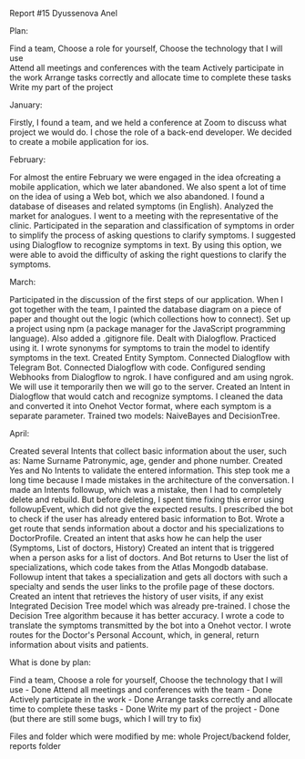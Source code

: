 Report #15 Dyussenova Anel



Plan: 

Find a team, Choose a role for yourself, Choose the technology that I will use  
Attend all meetings and conferences with the team 
Actively participate in the work 
Arrange tasks correctly and allocate time to complete these tasks 
Write my part of the project 



January: 

Firstly, I found a team, and we held a conference at Zoom to discuss what project we would do. I chose the role of a back-end developer. 
We decided to create a mobile application for ios.
 


February: 

For almost the entire February we were engaged in the idea of ​​creating a mobile application, which we later abandoned. We also spent a lot of time on the idea of ​​using a Web bot, which we also abandoned.
I found a database of diseases and related symptoms (in English). 
Analyzed the market for analogues. 
I went to a meeting with the representative of the clinic. 
Participated in the separation and classification of symptoms in order to simplify the process of asking questions to clarify symptoms. 
I suggested using Dialogflow to recognize symptoms in text. By using this option, we were able to avoid the difficulty of asking the right questions to clarify the symptoms. 



March: 

Participated in the discussion of the first steps of our application. 
When I got together with the team, I painted the database diagram on a piece of paper and thought out the logic (which collections how to connect). 
Set up a project using npm (a package manager for the JavaScript programming language). Also added a .gitignore file. 
Dealt with Dialogflow. Practiced using it. 
I wrote synonyms for symptoms to train the model to identify symptoms in the text. Created Entity Symptom. 
Connected Dialogflow with Telegram Bot. 
Connected Dialogflow with code. Configured sending Webhooks from Dialogflow to ngrok. I have configured and am using ngrok. We will use it temporarily then we will go to the server. Created an Intent in Dialogflow that would catch and recognize symptoms. I cleaned the data and converted it into Onehot Vector format, where each symptom is a separate parameter. 
Trained two models: NaiveBayes and DecisionTree.



April: 

Created several Intents that collect basic information about the user, such as: Name Surname Patronymic, age, gender and phone number. Created Yes and No Intents to validate the entered information. This step took me a long time because I made mistakes in the architecture of the conversation. I made an Intents followup, which was a mistake, then I had to completely delete and rebuild. But before deleting, I spent time fixing this error using followupEvent, which did not give the expected results. 
I prescribed the bot to check if the user has already entered basic information to Bot. 
Wrote a get route that sends information about a doctor and his specializations to DoctorProfile. 
Created an intent that asks how he can help the user (Symptoms, List of doctors, History) 
Created an intent that is triggered when a person asks for a list of doctors. And Bot returns to User the list of specializations, which code takes from the Atlas Mongodb database. Followup intent that takes a specialization and gets all doctors with such a specialty and sends the user links to the profile page of these doctors. 
Created an intent that retrieves the history of user visits, if any exist
Integrated Decision Tree model which was already pre-trained. I chose the Decision Tree algorithm because it has better accuracy. I wrote a code to translate the symptoms transmitted by the bot into a Onehot vector. 
I wrote routes for the Doctor's Personal Account, which, in general, return information about visits and patients. 



What is done by plan:

Find a team, Choose a role for yourself, Choose the technology that I will use - Done 
Attend all meetings and conferences with the team - Done 
Actively participate in the work - Done 
Arrange tasks correctly and allocate time to complete these tasks - Done 
Write my part of the project - Done (but there are still some bugs, which I will try to fix) 


Files and folder which were modified by me: whole Project/backend folder, reports folder


